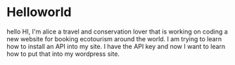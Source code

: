 # Helloworld
hello
HI, I'm alice a travel and conservation lover that is working on coding a new website for booking ecotourism around the world. I am trying to learn how to install an API into my site. I have the API key and now I want to learn how to put that into my wordpress site. 
